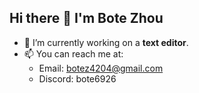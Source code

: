 ## Hi there 👋 I'm Bote Zhou
- 🔭 I’m currently working on a **text editor**.
- 📫 You can reach me at:
  - Email: botez4204@gmail.com
  - Discord: bote6926
 
<!--
**cloudfluffy/cloudfluffy** is a ✨ _special_ ✨ repository because its `README.md` (this file) appears on your GitHub profile.

Here are some ideas to get you started:

- 🔭 I’m currently working on ...
- 🌱 I’m currently learning ...
- 👯 I’m looking to collaborate on ...
- 🤔 I’m looking for help with ...
- 💬 Ask me about ...
- 📫 How to reach me: ...
- 😄 Pronouns: ...
- ⚡ Fun fact: ...
-->

